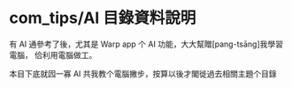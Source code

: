 # com_tips/AI 目錄資料說明

有 AI 通參考了後，尤其是 Warp app 个 AI 功能，大大幫贈[pang-tsāng]我學習電腦，
佮利用電腦做工。

本目下底就囥一寡 AI 共我教个電腦撇步，按算以後才閣徙過去相關主題个目錄

